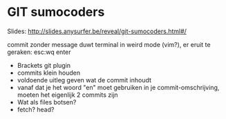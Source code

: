 # GIT sumocoders

Slides:
http://slides.anysurfer.be/reveal/git-sumocoders.html#/

commit zonder message duwt terminal in weird mode (vim?), er eruit te geraken:
esc:wq enter

* Brackets git plugin
* commits klein houden
* voldoende uitleg geven wat de commit inhoudt
* vanaf dat je het woord "en" moet gebruiken in je commit-omschrijving, moeten het eigenlijk 2 commits zijn
* Wat als files botsen?
* fetch? head?